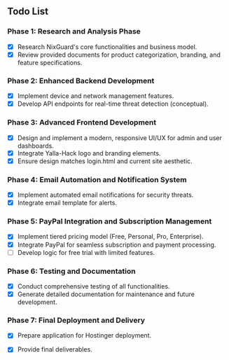 ## Todo List

### Phase 1: Research and Analysis Phase
- [x] Research NixGuard's core functionalities and business model.
- [x] Review provided documents for product categorization, branding, and feature specifications.

### Phase 2: Enhanced Backend Development
- [x] Implement device and network management features.
- [x] Develop API endpoints for real-time threat detection (conceptual).

### Phase 3: Advanced Frontend Development
- [x] Design and implement a modern, responsive UI/UX for admin and user dashboards.
- [x] Integrate Yalla-Hack logo and branding elements.
- [x] Ensure design matches login.html and current site aesthetic.

### Phase 4: Email Automation and Notification System
- [x] Implement automated email notifications for security threats.
- [x] Integrate email template for alerts.

### Phase 5: PayPal Integration and Subscription Management
- [x] Implement tiered pricing model (Free, Personal, Pro, Enterprise).
- [x] Integrate PayPal for seamless subscription and payment processing.
- [ ] Develop logic for free trial with limited features.

### Phase 6: Testing and Documentation
- [x] Conduct comprehensive testing of all functionalities.
- [x] Generate detailed documentation for maintenance and future development.

### Phase 7: Final Deployment and Delivery
- [x] Prepare application for Hostinger deployment.
- [x] Provide final deliverables.


